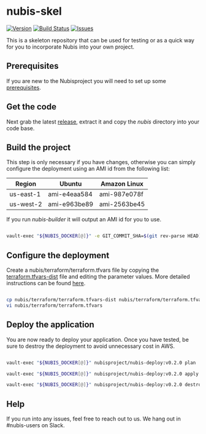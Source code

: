 ﻿

# nubis-skel

[![Version](https://img.shields.io/github/release/nubisproject/nubis-skel.svg?maxAge=2592000)](https://github.com/nubisproject/nubis-skel/releases)
[![Build Status](https://img.shields.io/travis/nubisproject/nubis-skel/master.svg?maxAge=2592000)](https://travis-ci.org/nubisproject/nubis-skel)
[![Issues](https://img.shields.io/github/issues/nubisproject/nubis-skel.svg?maxAge=2592000)](https://github.com/nubisproject/nubis-skel/issues)

This is a skeleton repository that can be used for testing or as a quick way for
you to incorporate Nubis into your own project.

## Prerequisites

If you are new to the Nubisproject you will need to set up some [prerequisites](https://github.com/Nubisproject/nubis-docs/blob/master/PREREQUISITES.md).

## Get the code

Next grab the latest [release](https://github.com/Nubisproject/nubis-skel/releases),
extract it and copy the *nubis* directory into your code base.

## Build the project

This step is only necessary if you have changes, otherwise you can simply
configure the deployment using an AMI id from the following list:

|  Region   |    Ubuntu    | Amazon Linux |
|-----------|--------------|--------------|
| us-east-1 | ami-e4eaa584 | ami-987e078f |
| us-west-2 | ami-e963be89 | ami-2563be45 |

If you run *nubis-builder* it will output an AMI id for you to use.

```bash

vault-exec "${NUBIS_DOCKER[@]}" -e GIT_COMMIT_SHA=$(git rev-parse HEAD) nubisproject/nubis-builder:v0.4.0

```

## Configure the deployment

Create a nubis/terraform/terraform.tfvars file by copying the
[terraform.tfvars-dist](nubis/terraform/terraform.tfvars) file and editing the
parameter values. More detailed instructions can be found [here](nubis/terraform/README.md#set-up).

```bash

cp nubis/terraform/terraform.tfvars-dist nubis/terraform/terraform.tfvars
vi nubis/terraform/terraform.tfvars

```

## Deploy the application

You are now ready to deploy your application. Once you have tested, be sure to
destroy the deployment to avoid unnecessary cost in AWS.

```bash

vault-exec "${NUBIS_DOCKER[@]}" nubisproject/nubis-deploy:v0.2.0 plan

vault-exec "${NUBIS_DOCKER[@]}" nubisproject/nubis-deploy:v0.2.0 apply

vault-exec "${NUBIS_DOCKER[@]}" nubisproject/nubis-deploy:v0.2.0 destroy

```

## Help

If you run into any issues, feel free to reach out to us. We hang out
in #nubis-users on Slack.
